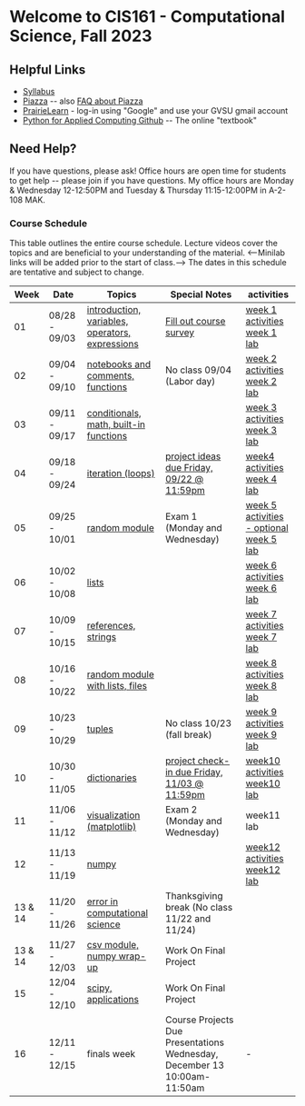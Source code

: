 # Welcome to CIS161 - Computational Science, Fall 2023

## Helpful Links

- [Syllabus](syllabus.md)
- [Piazza](https://piazza.com/gvsu/fall2023/cis161) -- also [FAQ about Piazza](piazza-faq.md)
- [PrairieLearn](https://us.prairielearn.com/pl/course_instance/137200) - log-in
  using "Google" and use your GVSU gmail account
- [Python for Applied Computing Github](https://github.com/dickinson0718/python-for-applied-computing) -- The online "textbook"

## Need Help?

If you have questions, please ask! Office hours are open time for students
to get help -- please join if you have questions. My office hours are Monday & Wednesday 12-12:50PM and Tuesday & Thursday 11:15-12:00PM in A-2-108 MAK.

### Course Schedule

This table outlines the entire course schedule. Lecture videos cover the topics and are beneficial to your understanding of the material.
<--Minilab links will be added prior to the start of class.--> The dates in this
schedule are tentative and subject to change.

| Week    | Date          | Topics                                                                                                                      | Special Notes                                                                                                            | activities                                                                                                                                                                                           |
| ------- | ------------- | --------------------------------------------------------------------------------------------------------------------------- | ------------------------------------------------------------------------------------------------------------------------ | ---------------------------------------------------------------------------------------------------------------------------------------------------------------------------------------------------- |
| 01      | 08/28 - 09/03 | [introduction, variables, operators, expressions](https://us.prairielearn.com/pl/course_instance/137200/assessment/2352463) | [Fill out course survey](https://forms.gle/vio5zpvJxfiqnr766)                                                            | [week 1 activities](https://us.prairielearn.com/pl/course_instance/137200/assessment/2352423) <br> [week 1 lab](https://us.prairielearn.com/pl/course_instance/137200/assessment/2352437)            |
| 02      | 09/04 - 09/10 | [notebooks and comments, functions](https://us.prairielearn.com/pl/course_instance/137200/assessment/2352464)               | No class 09/04 (Labor day) <br>                                                                                          | [week 2 activities](https://us.prairielearn.com/pl/course_instance/137200/assessment/2352426) <br> [week 2 lab](https://us.prairielearn.com/pl/course_instance/137200/assessment/2352441)            |
| 03      | 09/11 - 09/17 | [conditionals, math, built-in functions](https://us.prairielearn.com/pl/course_instance/137200/assessment/2352465)          |                                                                                                                          | [week 3 activities](https://us.prairielearn.com/pl/course_instance/137200/assessment/2352427) <br> [week 3 lab](https://us.prairielearn.com/pl/course_instance/137200/assessment/2352442)            |
| 04      | 09/18 - 09/24 | [iteration (loops)](https://us.prairielearn.com/pl/course_instance/137200/assessment/2352466)                               | [project ideas due Friday, 09/22 @ 11:59pm](https://us.prairielearn.com/pl/course_instance/137200/assessment/2352457)    | [week4 activities](https://us.prairielearn.com/pl/course_instance/137200/assessment/2352429) <br> [week 4 lab](https://us.prairielearn.com/pl/course_instance/137200/assessment/2352443)             |
| 05      | 09/25 - 10/01 | [random module](https://us.prairielearn.com/pl/course_instance/137200/assessment/2352467)                                   | Exam 1 (Monday and Wednesday)                                                                                            | [week 5 activities - optional](https://us.prairielearn.com/pl/course_instance/137200/assessment/2352430) <br> [week 5 lab](https://us.prairielearn.com/pl/course_instance/137200/assessment/2352444) |
| 06      | 10/02 - 10/08 | [lists](https://us.prairielearn.com/pl/course_instance/137200/assessment/2352468)                                           |                                                                                                                          | [week 6 activities](https://us.prairielearn.com/pl/course_instance/137200/assessment/2352431) <br> [week 6 lab](https://us.prairielearn.com/pl/course_instance/137200/assessment/2352445)            |
| 07      | 10/09 - 10/15 | [references, strings](https://us.prairielearn.com/pl/course_instance/137200/assessment/2352469)                             |                                                                                                                          | [week 7 activities](https://us.prairielearn.com/pl/course_instance/137200/assessment/2352432) <br> [week 7 lab](https://us.prairielearn.com/pl/course_instance/137200/assessment/2352446)            |
| 08      | 10/16 - 10/22 | [random module with lists, files](https://us.prairielearn.com/pl/course_instance/137200/assessment/2352470)                 |                                                                                                                          | [week 8 activities](https://us.prairielearn.com/pl/course_instance/137200/assessment/2352433) <br> [week 8 lab](https://us.prairielearn.com/pl/course_instance/137200/assessment/2352447)            |
| 09      | 10/23 - 10/29 | [tuples](https://us.prairielearn.com/pl/course_instance/137200/assessment/2352471)                                          | No class 10/23 (fall break)                                                                                              | [week 9 activities](https://us.prairielearn.com/pl/course_instance/137200/assessment/2352434) <br> [week 9 lab](https://us.prairielearn.com/pl/course_instance/137200/assessment/2352448)            |
| 10      | 10/30 - 11/05 | [dictionaries](https://us.prairielearn.com/pl/course_instance/137200/assessment/2352458)                                    | [project check-in due Friday, 11/03 @ 11:59pm](https://us.prairielearn.com/pl/course_instance/137200/assessment/2352455) | [week10 activities](https://us.prairielearn.com/pl/course_instance/137200/assessment/2352424) <br> [week10 lab](https://us.prairielearn.com/pl/course_instance/137200/assessment/2352438)            |
| 11      | 11/06 - 11/12 | [visualization (matplotlib)](https://us.prairielearn.com/pl/course_instance/137200/assessment/2352459)                      | Exam 2 (Monday and Wednesday)                                                                                            | week11 lab                                                                                                                                                                                           |
| 12      | 11/13 - 11/19 | [numpy](https://us.prairielearn.com/pl/course_instance/137200/assessment/2352460)                                           |                                                                                                                          | [week12 activities](https://us.prairielearn.com/pl/course_instance/137200/assessment/2352425) <br> [week12 lab](https://us.prairielearn.com/pl/course_instance/137200/assessment/2352440)            |
| 13 & 14 | 11/20 - 11/26 | [error in computational science](https://us.prairielearn.com/pl/course_instance/137200/assessment/2352461) <br>             | Thanksgiving break (No class 11/22 and 11/24)                                                                            |                                                                                                                                                                                                      |
| 13 & 14 | 11/27 - 12/03 | [csv module, numpy wrap-up](https://us.prairielearn.com/pl/course_instance/137200/assessment/2352461)                       | Work On Final Project                                                                                                    |                                                                                                                                                                                                      |
| 15      | 12/04 - 12/10 | [scipy, applications](https://us.prairielearn.com/pl/course_instance/137200/assessment/2352462)                             | Work On Final Project                                                                                                    |                                                                                                                                                                                                      |
| 16      | 12/11 - 12/15 | finals week                                                                                                                 | Course Projects Due <br> Presentations Wednesday, December 13 10:00am-11:50am                                            | -                                                                                                                                                                                                    |
